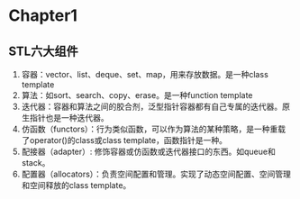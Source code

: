 # Chapter1
## **STL六大组件**  
1. 容器：vector、list、deque、set、map，用来存放数据。是一种class template  
2. 算法：如sort、search、copy、erase。是一种function template
3. 迭代器：容器和算法之间的胶合剂，泛型指针容器都有自己专属的迭代器。原生指针也是一种迭代器。
4. 仿函数（functors）：行为类似函数，可以作为算法的某种策略，是一种重载了operator()的class或class template，函数指针是一种。
5. 配接器（adapter）: 修饰容器或仿函数或迭代器接口的东西。如queue和stack。
6. 配置器（allocators）：负责空间配置和管理。实现了动态空间配置、空间管理和空间释放的class template。
![]()

